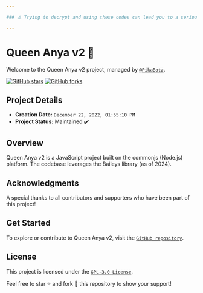 ```yaml
---

### ⚠️ Trying to decrypt and using these codes can lead you to a serious problem!

---
```


# Queen Anya v2 🎀

Welcome to the Queen Anya v2 project, managed by [`@PikaBotz`](https://github.com/PikaBotz).

[![GitHub stars](https://img.shields.io/github/stars/PikaBotz/anya_v2-MD?style=social)](https://github.com/PikaBotz/anya_v2-MD/stargazers)
[![GitHub forks](https://img.shields.io/github/forks/PikaBotz/anya_v2-MD?style=social)](https://github.com/PikaBotz/anya_v2-MD/network/members)

## Project Details

- **Creation Date:** `December 22, 2022, 01:55:10 PM`
- **Project Status:** Maintained ✔️

## Overview

Queen Anya v2 is a JavaScript project built on the commonjs (Node.js) platform. The codebase leverages the Baileys library (as of 2024).

## Acknowledgments

A special thanks to all contributors and supporters who have been part of this project!

## Get Started

To explore or contribute to Queen Anya v2, visit the [`GitHub repository`](https://github.com/PikaBotz/anya_v2-MD).

## License

This project is licensed under the [`GPL-3.0 License`](LICENSE).

Feel free to star ⭐ and fork 🍴 this repository to show your support!
